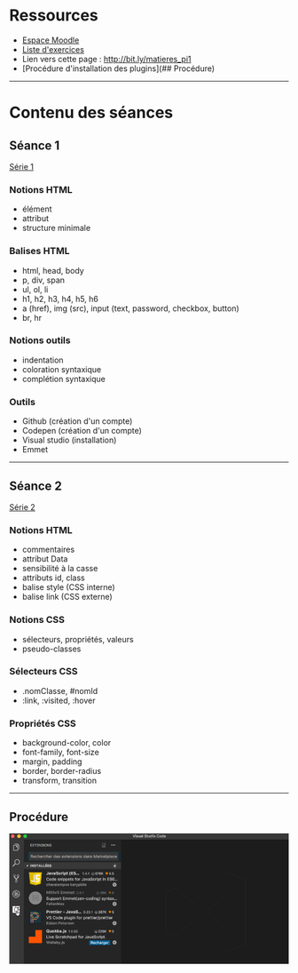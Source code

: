 # Ressources

- [Espace Moodle](http://moodle.unil.ch/course/view.php?id=8995)
- [Liste d'exercices]( https://gist.github.com/GregoryThonney)
- Lien vers cette page : http://bit.ly/matieres_pi1
- [Procédure d'installation des plugins](## Procédure)

***

# Contenu des séances

## Séance 1

[Série 1](https://gist.github.com/GregoryThonney/7639c4f1e2c211dd0af9500f93b41be2)

### Notions HTML

- élément
- attribut
- structure minimale

### Balises HTML

- html, head, body
- p, div, span
- ul, ol, li
- h1, h2, h3, h4, h5, h6
- a (href), img (src), input (text, password, checkbox, button)
- br, hr

### Notions outils

- indentation
- coloration syntaxique
- complétion syntaxique

### Outils

- Github (création d'un compte)
- Codepen (création d'un compte)
- Visual studio (installation)
- Emmet

***

## Séance 2

[Série 2](https://gist.github.com/GregoryThonney/b5913313481bdda5a0f2aba4e4e46d64)

### Notions HTML

- commentaires
- attribut Data
- sensibilité à la casse
- attributs id, class
- balise style (CSS interne)
- balise link (CSS externe)

### Notions CSS

- sélecteurs, propriétés, valeurs
- pseudo-classes

### Sélecteurs CSS

- .nomClasse, #nomId
- :link, :visited, :hover

### Propriétés CSS

- background-color, color
- font-family, font-size
- margin, padding
- border, border-radius
- transform, transition

***

## Procédure

![Installation de plugins sur Visual Studio Code](installer_package_VS_Code.gif)
